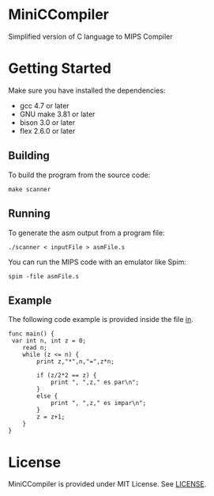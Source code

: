 # MiniCCompiler
Simplified version of C language to MIPS Compiler
 
# Getting Started
Make sure you have installed the dependencies:
 - gcc 4.7 or later
 - GNU make 3.81 or later
 - bison 3.0 or later
 - flex 2.6.0 or later

## Building
To build the program from the source code:

`make scanner`

## Running
To generate the asm output from a program file:

`./scanner < inputFile > asmFile.s`

You can run the MIPS code with an emulator like Spim:

`spim -file asmFile.s`

## Example
The following code example is provided inside the file [in](LICENSE).
```
func main() {
 var int n, int z = 0;	
	read n;
	while (z <= n) {
		print z,"*",n,"=",z*n;

		if (z/2*2 == z) {
			print ", ",z," es par\n";
		}
		else {
			print ", ",z," es impar\n";
		}
		z = z+1;
	}
}
```

# License
MiniCCompiler is provided under MIT License. See [LICENSE](LICENSE).
